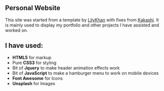 ## Personal Website

This site was started from a template by [LilyKhan](https://repl.it/@lilykhan) with fixes from [Kakashi](https://repl.it/@apoorvsingal). It is mainly used to display my portfolio and other projects I have assisted and worked on.

## I have used:
+ **HTML5** for markup
+ Pure **CSS3** for styling 
+ Bit of **Jquery** to make header animation effects work
+ Bit of **JavaScript** to make a hamburger menu to work on mobile devices 
+ **Font Awesome** for Icons 
+ **Unsplash** for Images 
